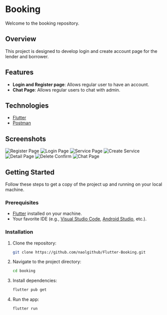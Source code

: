 # Booking

Welcome to the booking repository.

## Overview

This project is designed to develop login and create account page for the lender and borrower.

## Features

- **Login and Register page**: Allows regular user to have an account.
- **Chat Page**: Allows regular users to chat with admin.
## Technologies

- [Flutter](https://flutter.dev/)
- [Postman](https://www.postman.com/)


## Screenshots

![Register Page](https://i.postimg.cc/RhK0zgyc/register-page.png)
![Login Page](https://i.postimg.cc/d3qfq1S4/login-page.png)
![Service Page](https://i.postimg.cc/wvFVQk0Q/service-page.png)
![Create Service](https://i.postimg.cc/sg9ZWgnp/create-service.png)
![Detail Page](https://i.postimg.cc/MTZ0HQqM/detail-page.png)
![Delete Confirm](https://i.postimg.cc/dtG6Vdy6/delete-confirm.png)
![Chat Page](https://i.postimg.cc/8c4CZtYw/chat-page.png)

## Getting Started

Follow these steps to get a copy of the project up and running on your local machine.

### Prerequisites

- [Flutter](https://flutter.dev/) installed on your machine.
- Your favorite IDE (e.g., [Visual Studio Code](https://code.visualstudio.com/), [Android Studio](https://developer.android.com/studio), etc.).

### Installation

1. Clone the repository:

   ```bash
   git clone https://github.com/naolgithub/Flutter-Booking.git

2. Navigate to the project directory:
   ```bash
   cd booking

3. Install dependencies:
   ```bash
   flutter pub get

4. Run the app:
   ```bash
   flutter run


